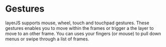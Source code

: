 # Gestures
layerJS supports mouse, wheel, touch and touchpad gestures. These gestures enables you to move within the frames or trigger a the layer to move to an other frame. You can uses your fingers (or mouse) to pull down menus or swipe through a list of frames.
